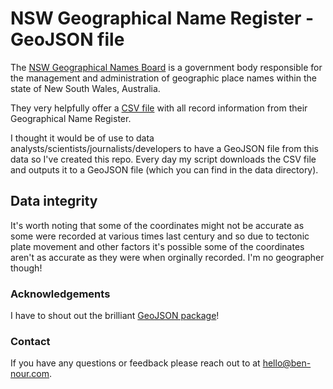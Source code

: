 # NSW Geographical Name Register - GeoJSON file

The [NSW Geographical Names Board](https://www.gnb.nsw.gov.au/) is a government body responsible for the management and administration of geographic place names within the state of New South Wales, Australia.

They very helpfully offer a [CSV file](https://proposals.gnb.nsw.gov.au/public/geonames/search) with all record information from their Geographical Name Register. 

I thought it would be of use to data analysts/scientists/journalists/developers to have a GeoJSON file from this data so I've created this repo. Every day my script downloads the CSV file and outputs it to a GeoJSON file (which you can find in the data directory).

## Data integrity 

It's worth noting that some of the coordinates might not be accurate as some were recorded at various times last century and so due to tectonic plate movement and other factors it's possible some of the coordinates aren't as accurate as they were when orginally recorded. I'm no geographer though!

### Acknowledgements

I have to shout out the brilliant [GeoJSON package](https://github.com/jazzband/geojson)!

### Contact

If you have any questions or feedback please reach out to at <hello@ben-nour.com>.
